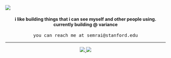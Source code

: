 ![](https://media-exp1.licdn.com/dms/image/C4E1BAQEvrGXFdpTAKw/company-background_10000/0/1601244621688?e=1609812000&v=beta&t=-RFeWggHxzqgFtZ7JnczSj-ubtm0kB9DbaK1V6f039s)

<p>
  <h4 align="center">
    <b>i like building things that i can see myself and other people using.</b>
    <b>currently building @ variance</b>
  </h4>
  <p align="center">
    <samp>you can reach me at semrai@stanford.edu</samp>
  </p>
</p>

<!-- <p align="center">
  <a href="https://github.com/JosephSemrai">
    <img alt="GitHub Stats" src="https://github-readme-stats.vercel.app/api?username=JosephSemrai&show_icons=true&theme=graywhite&count_private=true&include_all_commits=true" />
  </a>
</p>
 -->
-----
<p align="center">
  <a href="https://josephsemrai.com">
    <img src="https://img.shields.io/badge/website-JosephSemrai.com-1BC?logo=react&logoColor=white&style=flat-square" />
  </a>
  <a href="https://www.linkedin.com/in/~joe">
    <img src="https://img.shields.io/badge/linkedin-Joseph Semrai-0072B1?logo=linkedin&style=flat-square" />
  </a>
</p>
